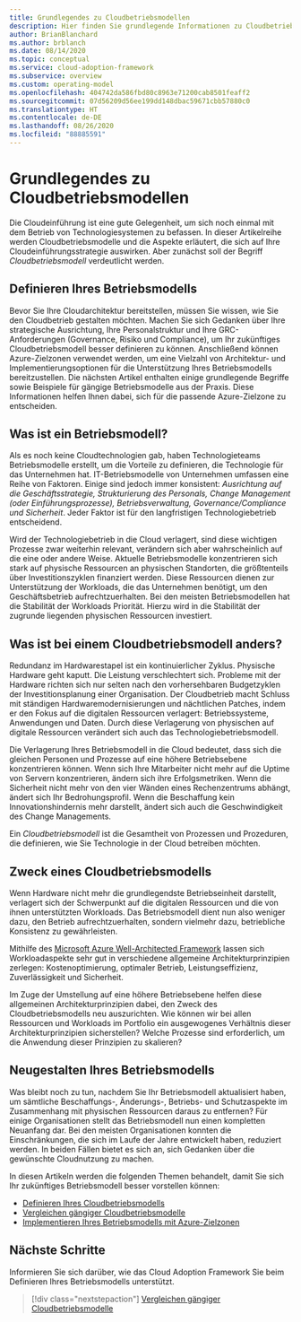 ```yaml
---
title: Grundlegendes zu Cloudbetriebsmodellen
description: Hier finden Sie grundlegende Informationen zu Cloudbetriebsmodellen sowie zu deren Auswirkungen auf Ihre Cloudeinführungsstrategie.
author: BrianBlanchard
ms.author: brblanch
ms.date: 08/14/2020
ms.topic: conceptual
ms.service: cloud-adoption-framework
ms.subservice: overview
ms.custom: operating-model
ms.openlocfilehash: 404742da586fbd80c8963e71200cab8501feaff2
ms.sourcegitcommit: 07d56209d56ee199dd148dbac59671cbb57880c0
ms.translationtype: HT
ms.contentlocale: de-DE
ms.lasthandoff: 08/26/2020
ms.locfileid: "88885591"
---
```

<!-- docsTest:casing GRC -->
<!-- cspell:ignore reimagine -->

# <a name="understand-cloud-operating-models"></a>Grundlegendes zu Cloudbetriebsmodellen

Die Cloudeinführung ist eine gute Gelegenheit, um sich noch einmal mit dem Betrieb von Technologiesystemen zu befassen. In dieser Artikelreihe werden Cloudbetriebsmodelle und die Aspekte erläutert, die sich auf Ihre Cloudeinführungsstrategie auswirken. Aber zunächst soll der Begriff *Cloudbetriebsmodell* verdeutlicht werden.

## <a name="define-your-operating-model"></a>Definieren Ihres Betriebsmodells

Bevor Sie Ihre Cloudarchitektur bereitstellen, müssen Sie wissen, wie Sie den Cloudbetrieb gestalten möchten. Machen Sie sich Gedanken über Ihre strategische Ausrichtung, Ihre Personalstruktur und Ihre GRC-Anforderungen (Governance, Risiko und Compliance), um Ihr zukünftiges Cloudbetriebsmodell besser definieren zu können. Anschließend können Azure-Zielzonen verwendet werden, um eine Vielzahl von Architektur- und Implementierungsoptionen für die Unterstützung Ihres Betriebsmodells bereitzustellen. Die nächsten Artikel enthalten einige grundlegende Begriffe sowie Beispiele für gängige Betriebsmodelle aus der Praxis. Diese Informationen helfen Ihnen dabei, sich für die passende Azure-Zielzone zu entscheiden.

## <a name="what-is-an-operating-model"></a>Was ist ein Betriebsmodell?

Als es noch keine Cloudtechnologien gab, haben Technologieteams Betriebsmodelle erstellt, um die Vorteile zu definieren, die Technologie für das Unternehmen hat. IT-Betriebsmodelle von Unternehmen umfassen eine Reihe von Faktoren. Einige sind jedoch immer konsistent: *Ausrichtung auf die Geschäftsstrategie, Strukturierung des Personals, Change Management (oder Einführungsprozesse), Betriebsverwaltung, Governance/Compliance und Sicherheit*. Jeder Faktor ist für den langfristigen Technologiebetrieb entscheidend.

Wird der Technologiebetrieb in die Cloud verlagert, sind diese wichtigen Prozesse zwar weiterhin relevant, verändern sich aber wahrscheinlich auf die eine oder andere Weise. Aktuelle Betriebsmodelle konzentrieren sich stark auf physische Ressourcen an physischen Standorten, die größtenteils über Investitionszyklen finanziert werden. Diese Ressourcen dienen zur Unterstützung der Workloads, die das Unternehmen benötigt, um den Geschäftsbetrieb aufrechtzuerhalten. Bei den meisten Betriebsmodellen hat die Stabilität der Workloads Priorität. Hierzu wird in die Stabilität der zugrunde liegenden physischen Ressourcen investiert.

## <a name="how-is-a-cloud-operating-model-different"></a>Was ist bei einem Cloudbetriebsmodell anders?

Redundanz im Hardwarestapel ist ein kontinuierlicher Zyklus. Physische Hardware geht kaputt. Die Leistung verschlechtert sich. Probleme mit der Hardware richten sich nur selten nach den vorhersehbaren Budgetzyklen der Investitionsplanung einer Organisation. Der Cloudbetrieb macht Schluss mit ständigen Hardwaremodernisierungen und nächtlichen Patches, indem er den Fokus auf die digitalen Ressourcen verlagert: Betriebssysteme, Anwendungen und Daten. Durch diese Verlagerung von physischen auf digitale Ressourcen verändert sich auch das Technologiebetriebsmodell.

Die Verlagerung Ihres Betriebsmodell in die Cloud bedeutet, dass sich die gleichen Personen und Prozesse auf eine höhere Betriebsebene konzentrieren können. Wenn sich Ihre Mitarbeiter nicht mehr auf die Uptime von Servern konzentrieren, ändern sich ihre Erfolgsmetriken. Wenn die Sicherheit nicht mehr von den vier Wänden eines Rechenzentrums abhängt, ändert sich Ihr Bedrohungsprofil. Wenn die Beschaffung kein Innovationshindernis mehr darstellt, ändert sich auch die Geschwindigkeit des Change Managements.

Ein *Cloudbetriebsmodell* ist die Gesamtheit von Prozessen und Prozeduren, die definieren, wie Sie Technologie in der Cloud betreiben möchten.

## <a name="purpose-of-a-cloud-operating-model"></a>Zweck eines Cloudbetriebsmodells

Wenn Hardware nicht mehr die grundlegendste Betriebseinheit darstellt, verlagert sich der Schwerpunkt auf die digitalen Ressourcen und die von ihnen unterstützten Workloads. Das Betriebsmodell dient nun also weniger dazu, den Betrieb aufrechtzuerhalten, sondern vielmehr dazu, betriebliche Konsistenz zu gewährleisten.

Mithilfe des [Microsoft Azure Well-Architected Framework](/azure/architecture/framework/) lassen sich Workloadaspekte sehr gut in verschiedene allgemeine Architekturprinzipien zerlegen: Kostenoptimierung, optimaler Betrieb, Leistungseffizienz, Zuverlässigkeit und Sicherheit.

Im Zuge der Umstellung auf eine höhere Betriebsebene helfen diese allgemeinen Architekturprinzipien dabei, den Zweck des Cloudbetriebsmodells neu auszurichten. Wie können wir bei allen Ressourcen und Workloads im Portfolio ein ausgewogenes Verhältnis dieser Architekturprinzipien sicherstellen? Welche Prozesse sind erforderlich, um die Anwendung dieser Prinzipien zu skalieren?

## <a name="reimagine-your-operating-model"></a>Neugestalten Ihres Betriebsmodells

Was bleibt noch zu tun, nachdem Sie Ihr Betriebsmodell aktualisiert haben, um sämtliche Beschaffungs-, Änderungs-, Betriebs- und Schutzaspekte im Zusammenhang mit physischen Ressourcen daraus zu entfernen? Für einige Organisationen stellt das Betriebsmodell nun einen kompletten Neuanfang dar. Bei den meisten Organisationen konnten die Einschränkungen, die sich im Laufe der Jahre entwickelt haben, reduziert werden. In beiden Fällen bietet es sich an, sich Gedanken über die gewünschte Cloudnutzung zu machen.

In diesen Artikeln werden die folgenden Themen behandelt, damit Sie sich Ihr zukünftiges Betriebsmodell besser vorstellen können:

- [Definieren Ihres Cloudbetriebsmodells](./define.md)
- [Vergleichen gängiger Cloudbetriebsmodelle](./compare.md)
- [Implementieren Ihres Betriebsmodells mit Azure-Zielzonen](../ready/landing-zone/implementation-options.md)

## <a name="next-steps"></a>Nächste Schritte

Informieren Sie sich darüber, wie das Cloud Adoption Framework Sie beim Definieren Ihres Betriebsmodells unterstützt.

> [!div class="nextstepaction"]
> [Vergleichen gängiger Cloudbetriebsmodelle](./compare.md)
